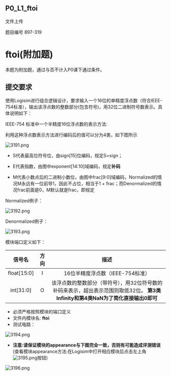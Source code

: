 ## P0_L1_ftoi

文件上传

题目编号 897-319

# ftoi(附加题)

本题为附加题，通过与否不计入P0课下通过条件。

## 提交要求

使用Logisim进行组合逻辑设计，要求输入一个16位的单精度浮点数（符合IEEE-754标准），输出该浮点数的整数部分(包含符号)，用32位二进制符号数表示。具体说明如下：

IEEE-754 标准中一个半精度16位浮点数的表示方法:



利用这种浮点数表示方法进行编码后的值可以分为4类，如下图所示

![3191.png](http://cscore.buaa.edu.cn/assets/cscore-image/refkxh/1355d1eb-54b2-40b8-bd40-f149806392b6/319-1.png)

- S代表最高位符号位，由sign[15]位编码，规定S=sign；

- E代表指数，由图中exponent[14:10]域编码，规定**补码**

- M代表小数点后的二进制小数位，由图中frac[9:0]域编码，Normalized的情况M永远有一位前导1，因此不占位，相当于1 + frac；而Denormalized的情况frac前面是0，M默认就是frac，即规定

  

Normalized例子：

![3192.png](http://cscore.buaa.edu.cn/assets/cscore-image/refkxh/a0392088-377b-41c3-9bf2-0b574dff28ed/319-2.png)

Denormalized例子：

![3193.png](http://cscore.buaa.edu.cn/assets/cscore-image/refkxh/bc7b0fa6-4e53-4a52-9094-4c376f7a65f0/319-3.png)

模块端口定义如下：

|   信号名    | 方向 |                             描述                             |
| :---------: | :--: | :----------------------------------------------------------: |
| float[15:0] |  I   |               16位半精度浮点数（IEEE-754标准）               |
|  int[31:0]  |  O   | 该浮点数的整数部分（带符号），用32位符号数的补码来表示，超出表示范围则取低32位。 **第3类Infinity和第4类NaN为了简化直接输出0即可** |

- 必须严格按照模块的端口定义
- 文件内模块名: **ftoi**
- 测试电路：

![3194.png](http://cscore.buaa.edu.cn/assets/cscore-image/refkxh/9389b939-ca13-4bf5-b435-17207af40b7b/319-4.png)

- **注意:请保证模块的appearance与下图完全一致，否则有可能造成评测错误**(查看模块appearance方法:在Logisim中打开相应模块后点击左上角![3195.png](http://cscore.buaa.edu.cn/assets/cscore-image/refkxh/20c7f458-7b8f-4040-8001-8e602c1c59ab/319-5.png)按钮)

![3196.png](http://cscore.buaa.edu.cn/assets/cscore-image/refkxh/a43aaf76-a974-47fb-b41c-90ad1f5b8051/319-6.png)